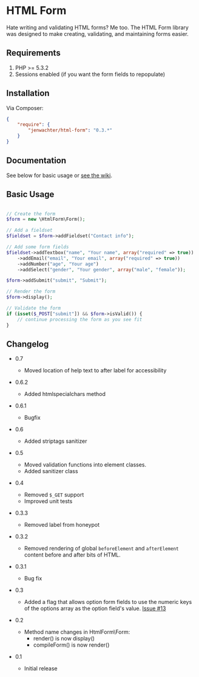 # HTML Form

Hate writing and validating HTML forms? Me too. The HTML Form library was designed to make creating, validating, and maintaining forms easier.



## Requirements

1. PHP >= 5.3.2
1. Sessions enabled (if you want the form fields to repopulate)



## Installation

Via Composer:
```json
{
    "require": {
        "jenwachter/html-form": "0.3.*"
    }
}
```



## Documentation

See below for basic usage or [see the wiki](https://github.com/jenwachter/html-form/wiki).



## Basic Usage

```php

// Create the form
$form = new \HtmlForm\Form();

// Add a fieldset
$fieldset = $form->addFieldset("Contact info");

// Add some form fields
$fieldset->addTextbox("name", "Your name", array("required" => true))
	->addEmail("email", "Your email", array("required" => true))
	->addNumber("age", "Your age")
	->addSelect("gender", "Your gender", array("male", "female"));

$form->addSubmit("submit", "Submit");

// Render the form
$form->display();

// Validate the form
if (isset($_POST["submit"]) && $form->isValid()) {
    // continue processing the form as you see fit
}
```



## Changelog

* 0.7
  * Moved location of help text to after label for accessibility
* 0.6.2
  * Added htmlspecialchars method
* 0.6.1
  * Bugfix
* 0.6
  * Added striptags sanitizer
* 0.5
  * Moved validation functions into element classes.
  * Added sanitizer class
* 0.4
  * Removed `$_GET` support
  * Improved unit tests
* 0.3.3
  * Removed label from honeypot
* 0.3.2
  * Removed rendering of global `beforeElement` and `afterElement` content before and after bits of HTML.
* 0.3.1
  * Bug fix
* 0.3
  * Added a flag that allows option form fields to use the numeric keys of the options array as the option field's value. [Issue #13](https://github.com/jenwachter/html-form/issues/13)

* 0.2
  * Method name changes in HtmlForm\Form:
    * render() is now display()
    * compileForm() is now render()
* 0.1
  * Initial release
